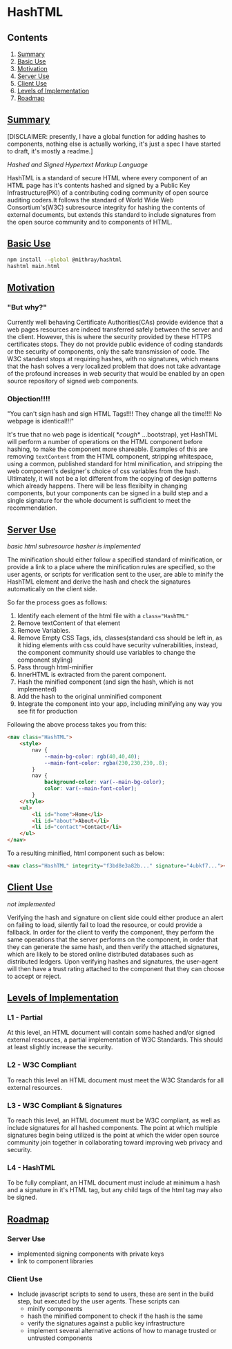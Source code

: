 # HashTML

## <a name="toc"></a> Contents

1. [Summary](#summary)
2. [Basic Use](#basic_use)
3. [Motivation](#motivation)
4. [Server Use](#server_use)
5. [Client Use](#client_use)
6. [Levels of Implementation](#levels_of_implementation)
7. [Roadmap](#roadmap)

## <a name="summary"></a>[Summary](#toc)

[DISCLAIMER: presently, I have a global function for adding hashes to components, nothing else is actually working, it's just a spec I have started to draft, it's mostly a readme.]

*Hashed and Signed Hypertext Markup Language*

HashTML is a standard of secure HTML where every component of an HTML page has it's contents hashed and signed by a Public Key Infrastructure(PKI) of a contributing coding community of open source auditing coders.It follows the standard of World Wide Web Consortium's(W3C) subresource integrity for hashing the contents of external documents, but extends this standard to include signatures from the open source community and to components of HTML.

## <a name="basic_use"></a>[Basic Use](#toc)

``` bash
npm install --global @mithray/hashtml
hashtml main.html
```

## <a name="motivation"></a>[Motivation](#toc)

### "But why?" 

Currently well behaving Certificate Authorities(CAs) provide evidence that a web pages resources are indeed transferred safely between the server and the client. However, this is where the security provided by these HTTPS certificates stops. They do not provide public evidence of coding standards or the security of components, only the safe transmission of code. The W3C standard stops at requiring hashes, with no signatures, which means that the hash solves a very localized problem that does not take advantage of the profound increases in web security that would be enabled by an open source repository of signed web components.

### Objection!!!!

"You can't sign hash and sign HTML Tags!!!! They change all the time!!!! No webpage is identical!!!"

It's true that no web page is identical( \**cough*\* ...bootstrap), yet HashTML will perform a number of operations on the HTML component before hashing, to make the component more shareable. Examples of this are removing `textContent` from the HTML component, stripping whitespace, using a common, published standard for html minification, and stripping the web component's designer's choice of css variables from the hash. Ultimately, it will not be a lot different from the copying of design patterns which already happens. There will be less flexibilty in changing components, but your components can be signed in a build step and a single signature for the whole document is sufficient to meet the recommendation.

## <a name="server_use"></a>[Server Use](#toc)
*basic html subresource hasher is implemented*

The minification should either follow a specified standard of minification, or provide a link to a place where the minification rules are specified, so the user agents, or scripts for verification sent to the user, are able to minify the HashTML element and derive the hash and check the signatures automatically on the client side. 

So far the process goes as follows:
1. Identify each element of the html file with a `class="HashTML"`
1. Remove textContent of that element
2. Remove Variables.
3. Remove Empty CSS Tags, ids, classes(standard css should be left in, as it hiding elements with css could have security vulnerabilities, instead, the component community should use variables to change the component styling)
4. Pass through html-minifier
5. InnerHTML is extracted from the parent component.
6. Hash the minified component (and sign the hash, which is not implemented)
7. Add the hash to the original unminified component
8. Integrate the component into your app, including minifying any way you see fit for production

Following the above process takes you from this:
``` html
<nav class="HashTML">
	<style>
		nav {
			--main-bg-color: rgb(40,40,40);
			--main-font-color: rgba(230,230,230,.8);
		}
		nav {
			background-color: var(--main-bg-color);
			color: var(--main-font-color);
		}
	</style>
	<ul>
		<li id="home">Home</li>
		<li id="about">About</li>
		<li id="contact">Contact</li>
	</ul>
</nav>
```

To a resulting minified, html component such as below:

``` html
<nav class="HashTML" integrity="f3bd8e3a82b..." signature="4ubkf7..."><style>nav{background-color: var(--main-bg-color);color: var(--main-font-color);}</style><ul><li></li><li></li><li></li></ul></nav>
```

## <a name="client_use"></a>[Client Use](#toc)
*not implemented*

Verifying the hash and signature on client side could either produce an alert on failing to load, silently fail to load the resource, or could provide a fallback. In order for the client to verify the component, they perform the same operations that the server performs on the component, in order that they can generate the same hash, and then verify the attached signatures, which are likely to be stored online distributed databases such as distributed ledgers. Upon verifying hashes and signatures, the user-agent will then have a trust rating attached to the component that they can choose to accept or reject.

## <a name="levels_of_implementation"></a>[Levels of Implementation](#toc)

### L1 - Partial
At this level, an HTML document will contain some hashed and/or signed external resources, a partial implementation of W3C Standards. This should at least slightly increase the security. 

### L2 - W3C Compliant
To reach this level an HTML document must meet the W3C Standards for all external resources.

### L3 - W3C Compliant & Signatures
To reach this level, an HTML document must be W3C compliant, as well as include signatures for all hashed components. The point at which multiple signatures begin being utilized is the point at which the wider open source community join together in collaborating toward improving web privacy and security.

### L4 - HashTML
To be fully compliant, an HTML document must include at minimum a hash and a signature in it's HTML tag, but any child tags of the html tag may also be signed.
 
## <a name="roadmap"></a>[Roadmap](#toc)

### Server Use

* implemented signing components with private keys
* link to component libraries

### Client Use

* Include javascript scripts to send to users, these are sent in the build step, but executed by the user agents. These scripts can
	* minify components
	* hash the minified component to check if the hash is the same
	* verify the signatures against a public key infrastructure
	* implement several alternative actions of how to manage trusted or untrusted components
